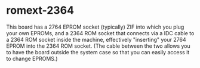 romext-2364
===========

This board has a 2764 EPROM socket (typically) ZIF into which you plug your
own EPROMs, and a 2364 ROM socket that connects via a IDC cable to a 2364
ROM socket inside the machine, effectively "inserting" your 2764 EPROM into
the 2364 ROM socket. (The cable between the two allows you to have the
board outside the system case so that you can easily access it to change
EPROMS.)
